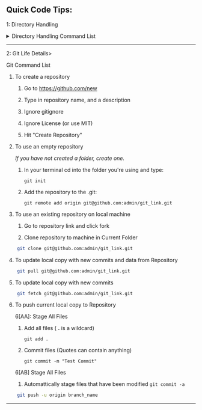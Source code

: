 
## Quick Code Tips:

<a name="dir_han">1</a>: Directory Handling
<Details>
<summary> Directory Handling Command List </summary>

1. In order to change to that directory:

```zsh
    cd ./directory_name/
```

2. In order to change into a nested directory:

```zsh
    cd ./directory1_name/directory1_name
```

3. In order to go to the root folder:

```zsh
    cd ~
```

4. In order to see what directories you have:

```zsh
    ls
```

5. In order to see your current Directory:

```zsh
    pwd
```

6. In order to create a Directory:

```zsh
    mkdir Folder_Name
```

7. In order to create a File:

```zsh
    touch file_name.fileType
```

8. In order to move a file to a Directory:

```zsh
    mv file_name Directory_Name

    (If a !!folder!! doesn't exist, file is recreated with Directory_Name value!!)
```

9. In order to copy file:

```zsh
    cp file_to_copy target_file

    (If a file doesn't exist one is created)
```

10. (Cut: a) In order to rename and delete file (Renames to target):

```zsh
    cp file_to_cut target_file && rm file_to_cut

    (If a file doesn't exist one is created)
```

11. (Cut: b) In order to cut file and delete file (Renames to target):

```zsh
    mv file_to_copy target

    (If a !!folder!! doesn't exist a file is created)
```

</Details>

----

<a name="git">2</a>: Git Life
Details>
<summary> Git Command List </summary>

1. To create a repository

    1. Go to https://github.com/new

    2. Type in repository name, and a description

    3. Ignore gitignore

    4. Ignore License (or use MIT)

    5. Hit "Create Repository"

2. To use an empty repository

    *If you have not created a folder, create one.*

    1. In your terminal cd into the folder you're using and type:

        ``` git init ```

    2. Add the repository to the .git:

        ``` git remote add origin git@github.com:admin/git_link.git ```

3. To use an existing repository on local machine
    1. Go to repository link and click fork

    2. Clone repository to machine in Current Folder
```zsh
    git clone git@github.com:admin/git_link.git
```

4. To update local copy with new commits and data from Repository

```zsh
    git pull git@github.com:admin/git_link.git
```

5. To update local copy with new commits

```zsh
    git fetch git@github.com:admin/git_link.git
```

6. To push current local copy to Repository
    
    6[AA]: Stage All Files

    1. Add all files ( **.** is a wildcard)

        ``` git add . ```

    2. Commit files (Quotes can contain anything)

        ``` git commit -m "Test Commit" ```

    6[AB] Stage All Files
    
    1. Automattically stage files that have been modified
        ``` git commit -a ```

```zsh
    git push -u origin branch_name
```

</Details>

----

<!-- <a name="myfootnote1">1</a>: Ruby Enumerators
<Details>
<summary> Directory Handling List </summary>
</Details> -->
